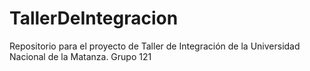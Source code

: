 # TallerDeIntegracion
Repositorio para el proyecto de Taller de Integración de la Universidad Nacional de la Matanza. Grupo 121
